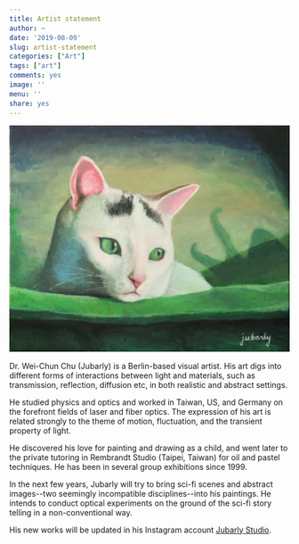 ```yaml
---
title: Artist statement
author: ~
date: '2019-08-09'
slug: artist-statement
categories: ["Art"]
tags: ["art"]
comments: yes
image: ''
menu: ''
share: yes
---
```


![](/images/portrait_of_baby.jpg)

Dr. Wei-Chun Chu (Jubarly) is a Berlin-based visual artist. His art digs into different forms of interactions between light and materials, such as transmission, reflection, diffusion etc, in both realistic and abstract settings.

He studied physics and optics and worked in Taiwan, US, and Germany on the forefront fields of laser and fiber optics. The expression of his art is related strongly to the theme of motion, fluctuation, and the transient property of light.

He discovered his love for painting and drawing as a child, and went later to the private tutoring in Rembrandt Studio (Taipei, Taiwan) for oil and pastel techniques. He has been in several group exhibitions since 1999.

In the next few years, Jubarly will try to bring sci-fi scenes and abstract images--two seemingly incompatible disciplines--into his paintings. He intends to conduct optical experiments on the ground of the sci-fi story telling in a non-conventional way.

His new works will be updated in his Instagram account [Jubarly Studio](https://www.instagram.com/jubarlystudio).
